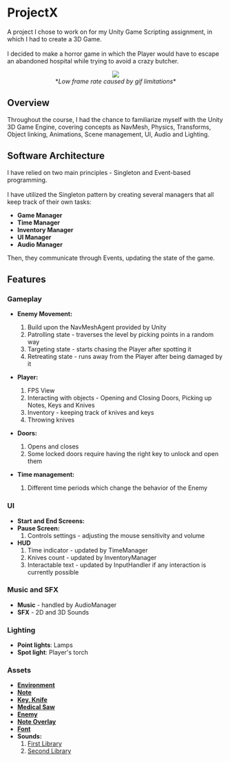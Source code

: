# ProjectX

A project I chose to work on for my Unity Game Scripting assignment, in which I had to create a 3D Game.<br><br>
I decided to make a horror game in which the Player would have to escape an abandoned hospital while trying to avoid a crazy butcher.

<p align="center">
  <img src="Media/demo.gif"><br/>
  *<i>Low frame rate caused by gif limitations</i>*
</p>

## Overview

Throughout the course, I had the chance to familiarize myself with the Unity 3D Game Engine, covering concepts as NavMesh, Physics, Transforms, Object linking, Animations, Scene management, UI, Audio and Lighting.

## Software Architecture

I have relied on two main principles - Singleton and Event-based programming.<br><br>
I have utilized the Singleton pattern by creating several managers that all keep track of their own tasks:
- **Game Manager**
- **Time Manager**
- **Inventory Manager**
- **UI Manager**
- **Audio Manager**<br>

Then, they communicate through Events, updating the state of the game.

## Features

### Gameplay

- **Enemy Movement:**
  1. Build upon the NavMeshAgent provided by Unity
  2. Patrolling state - traverses the level by picking points in a random way
  3. Targeting state - starts chasing the Player after spotting it
  4. Retreating state - runs away from the Player after being damaged by it
 
- **Player:**
  1. FPS View
  2. Interacting with objects - Opening and Closing Doors, Picking up Notes, Keys and Knives
  3. Inventory - keeping track of knives and keys
  4. Throwing knives
 
- **Doors:**
  1. Opens and closes
  2. Some locked doors require having the right key to unlock and open them
 
- **Time management:**
  1. Different time periods which change the behavior of the Enemy

 
### UI

- **Start and End Screens:**
- **Pause Screen:**
  1. Controls settings - adjusting the mouse sensitivity and volume
- **HUD**
  1. Time indicator - updated by TimeManager
  2. Knives count - updated by InventoryManager
  3. Interactable text - updated by InputHandler if any interaction is currently possible

### Music and SFX

- **Music** - handled by AudioManager
- **SFX** - 2D and 3D Sounds

### Lighting

- **Point lights**: Lamps
- **Spot light**: Player's torch


### Assets
- **[Environment](https://assetstore.unity.com/packages/3d/environments/pbr-hospital-horror-pack-free-80117)**
- **[Note](https://assetstore.unity.com/packages/3d/props/clipboard-137662)**
- **[Key, Knife](https://assetstore.unity.com/packages/3d/props/horror-starter-pack-free-178413)**
- **[Medical Saw](https://assetstore.unity.com/packages/3d/props/tools/medical-saw-110165)**
- **[Enemy](https://www.cgtrader.com/free-3d-models/various/various-models/enemy-4003351d-3419-49be-81ae-6fb2b3824ffb)**
- **[Note Overlay](https://pngtree.com/freepng/yellowed-kraft-paper-vintage-scrapbook-torn-paper_6118761.html)**
- **[Font](https://www.dafont.com/stranger-back-in-the-night.font)**
- **Sounds:**
  1. [First Library](https://assetstore.unity.com/packages/audio/sound-fx/horror-game-essentials-153417)
  2. [Second Library](https://assetstore.unity.com/packages/audio/sound-fx/horror-elements-112021)
